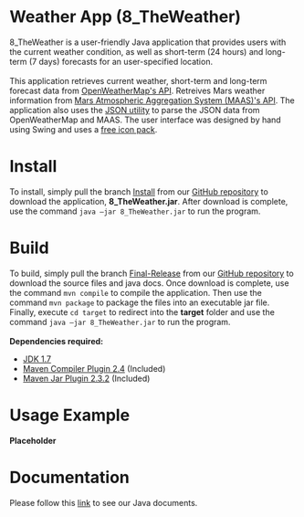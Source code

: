 # Weather App (8_TheWeather)

8_TheWeather is a user-friendly Java application that provides users with the current weather condition, as well as short-term (24 hours) and long-term (7 days) forecasts for an user-specified location.
<br /><br />
This application retrieves current weather, short-term and long-term forecast data from [OpenWeatherMap's API](http://openweathermap.org/api).
Retreives Mars weather information from [Mars Atmospheric Aggregation System (MAAS)'s API](http://marsweather.ingenology.com/).
The application also uses the [JSON utility](http://www.json.org/java/) to parse the JSON data from OpenWeatherMap and MAAS.
The user interface was designed by hand using Swing and uses a [free icon pack](http://www.alessioatzeni.com/meteocons/).

# Install

To install, simply pull the branch [Install](https://github.com/UWO-2212-W2015/team8/tree/Install) from our [GitHub repository](https://github.com/UWO-2212-W2015/team8) to download the application, <b>8_TheWeather.jar</b>.
After download is complete, use the command `java –jar 8_TheWeather.jar` to run the program.
 
# Build

To build, simply pull the branch [Final-Release](https://github.com/UWO-2212-W2015/team8/tree/Final-Release) from our [GitHub repository](https://github.com/UWO-2212-W2015/team8) to download the source files and java docs.
Once download is complete, use the command `mvn compile` to compile the application. Then use the command `mvn package` to package the files into an executable jar file.
Finally, execute `cd target` to redirect into the <b>target</b> folder and use the command `java –jar 8_TheWeather.jar` to run the program.
<br /><br /><b>Dependencies required:</b>
* [JDK 1.7](http://www.oracle.com/technetwork/java/javase/downloads/jdk7-downloads-1880260.html)
* [Maven Compiler Plugin 2.4](http://search.maven.org/#artifactdetails|org.apache.maven.plugins|maven-jar-plugin|2.4|maven-plugin) (Included)
* [Maven Jar Plugin 2.3.2](http://search.maven.org/#artifactdetails|org.apache.maven.plugins|maven-compiler-plugin|2.3.2|maven-plugin) (Included)


# Usage Example
<b>Placeholder</b>

# Documentation

Please follow this [link](https://github.com/UWO-2212-W2015/team8/tree/Final-Release/doc) to see our Java documents.
